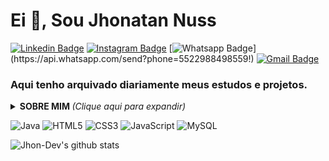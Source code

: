 #  Ei 👋, Sou Jhonatan Nuss
[![Linkedin Badge](https://img.shields.io/badge/-Linkedin-blue?style=flat-square&logo=Linkedin&logoColor=white&link=https://www.linkedin.com/in/jhonatan-nuss/)](https://www.linkedin.com/in/jhonatan-nuss/)
[![Instagram Badge](https://img.shields.io/badge/-Instagram-a43b9d?style=flat-square&logo=Instagram&logoColor=white&link=https://www.instagram.com/jhonuss_/)](https://www.instagram.com/jhonuss_/)
[![Whatsapp Badge](https://img.shields.io/badge/-Whatsapp-4CA143?style=flat-square&labelColor=4CA143&logo=whatsapp&logoColor=white&link=https://api.whatsapp.com/send?phone=5522988498559!)](https://api.whatsapp.com/send?phone=5522988498559!)
[![Gmail Badge](https://img.shields.io/badge/-Gmail-c14438?style=flat-square&logo=Gmail&logoColor=white&link=mailto:jhonatan.nuss082897@gmail.com)](honatan.nuss082897@gmail.com)

### Aqui tenho arquivado diariamente meus estudos e projetos.

<details>
<summary> <b> SOBRE MIM </b> <i>(Clique aqui para expandir)</i> </summary>
  
### Sobre mim

Atualmente faço faculdade de Ciência da Computação na Cruzeiro do sul, tenho aderido conhecimentos também atraves de diversos cursos, buscando a minha evolução dia após dia para me tornar um profissional reconhecido e confiavel no mercado.
</details>

![Java](https://img.shields.io/badge/-Java-E42D2C?style=flat-square&logo=java&logoColor=white)
![HTML5](https://img.shields.io/badge/-HTML5-E34F26?style=flat-square&logo=html5&logoColor=white)
![CSS3](https://img.shields.io/badge/-CSS3-549FDE?style=flat-square&logo=css3&logoColor=white)
![JavaScript](https://img.shields.io/badge/-JavaScript-F7B93E?style=flat-square&logo=javascript&logoColor=fff)
![MySQL](https://img.shields.io/badge/-MySQL-00758F?style=flat-square&logo=mysql&logoColor=white)


![Jhon-Dev's github stats](https://github-readme-stats.vercel.app/api?username=Jhon-Dev&show_icons=true&theme=dracula)


